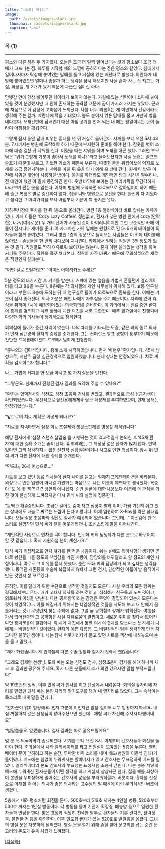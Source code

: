 ```yaml
---
title: "[소설] 목(1)"
image: 
  path: /assets/images/blank.jpg
  thumbnail: /assets/images/blank.jpg
  caption: "uni"
---
```


### 목 (1)
----


평소와 다른 점은 두 가지였다. 오늘은 조금 더 일찍 일어났다는 것과 평소보다 조금 더 배가 고프다는 점. 하루를 시작할 때의 느낌이 공허하다는 점은 평소와 같았다. 침대에서 일어나자마자 탁상에 놓여있는 담배를 들고 거실에 있는 베란다로 향했다. 베란다가 내 방에 붙어있으면 얼마나 좋을까 하는 생각을 잠시 해보지만 사실 혼자 사는 집 치고는 거실, 화장실, 방 2개가 있기 때문에 과분한 집이긴 하다. 

담뱃갑 안에 항상 넣어두던 라이터가 보이지 않는다. 거실에 있는 식탁이나 소파에 놓여있을 것이 분명했지만 내 안에 존재하는 공허함 때문에 굳이 가지러 가지는 않았다. 근래에 처음으로 이 감정에 고마움이 느껴졌다. 나를 너무 괴롭히는 게 미안해서 건강이라도 생각해 주는 걸까. 베란다에 턱을 기대었다. 불도 붙이지 않은 담배를 물고 가만히 밖을 내다본다. 오래간만에 담배연기 대신 아침 공기를 먼저 먹은 내 폐는 웬일이냐는 듯이 놀라며 아침잠을 깨워준다. 

그렇게 잠시 동안 담배 피우는 흉내를 낸 뒤 거실로 돌아온다. 시계를 보니 오전 5시 43분. 7시까지는 병원에 도착해야 하기 때문에 부지런히 준비를 해야 한다. 잠옷을 벗어 소파에 대충 걸친 뒤 샤워를 한다. 어렸을 때는 샤워를 하며 노래를 하곤 했다. 그러면 부모님은 “뭐가 그렇게 기분이 좋아서 노래를 하니?”라고 물어보셨지만 사실 노래는 슬프면 슬프기 때문에 부르고, 기쁘면 기쁘기 때문에 부른다. 따뜻한 물을 뒤집어쓰며 억지로 노래를 조금 흥얼거려본다. 샤워를 마친 뒤 옷을 입기 위해 옷 방에 간다. 원래 이 방은 이전에 사귀던 애인이 사용하던 방이다. 동거를 하더라도 개인적인 방과 시간은 필수라나. 전 애인이 했던 이 말에 동감하긴 한다. 옷방 바닥에 보이는 긴 머리카락을 무감각하게 바라보며 편한 옷을 입는다. 어차피 병원에 도착하면 의료복으로 갈아입어야 하기 때문에 출근 복장은 별로 중요하지 않다. 집을 나와 병원으로 운전을 한다. 완전히 다 치웠다고 생각한 그 머리카락을 보니 아침부터 기분이 썩 좋지는 않다.

지하주차장에 주차를 한 뒤 1층으로 올라간다. 병원 1층 엘리베이터 바로 앞에는 카페가 있다. 카페 이름은 ‘Cozy Lazy Coffee’. 정신없고, 환자가 많은 병원 안에서 cozy(안락한), lazy(여유로운) 두 개의 단어가 사용된 것이 아이러니하지만 그런 모순적인 카페 이름이 잠시나마 재미를 준다. 이 자그마한 카페 옆에는 원형으로 된 5~6개의 테이블이 의자들과 함께 놓여있다. 그래서 병원 1층의 정문으로 들어오는 사람들은 이 카페 테이블에 앉아있는 손님들을 한 번씩 쳐다보며 지나간다. 카페에서 일하는 직원은 3명 정도가 있는 것 같다. 직원들도 딱히 여유로워 보이지는 않는다. 혼자 이런 쓸데없는 생각을 하며 커피를 주문한다. 직원을 흘깃 쳐다본다. 직원이 자주 바뀌기 때문에 무의식적으로 새로운 직원인지 살펴본다. 

“어떤 걸로 드릴까요?”
“아이스 아메리카노 주세요” 

5분 정도의 대기시간 후 커피를 받는다. 커피에 있는 얼음을 가볍게 흔들면서 엘리베이터를 타고 8층을 누른다. 8층에는 각 의사들의 개인 사무실이 위치해 있다. 보통 연구실이라고 부른다. 8층에 도착한 뒤 내 연구실로 들어가 의료복으로 환복을 한다. 이때는 기분이 잠시 좋아진다. 의사 가운은 매번 나에게 자부심을 주기 때문이다. 자리에 앉아 휴식을 취하며 7시에 예정되어 있는 의국회의를 준비한다. 이 회의에서는 진료 중인 환자의 증례를 검토하고 치료 방법에 대한 의견을 서로 교환한다. 매주 월요일마다 진행되며 다양한 과의 의사들이 정기적으로 참석한다. 

회의실에 들어가 중간 자리에 앉는다. 나의 차례를 기다리는 도중, 같은 과의 동료 의사가 먼저 심근경색 환자의 증례를 소개한다. 그는 컨퍼런스 발표 경험이 풍부하기 때문에 간단한 프레젠테이션도 프로페셔널하게 진행한다.

“흉부외과 김민석입니다. 증례 소개 시작하겠습니다. 먼저 ‘이현우’ 환자입니다. 45세 남성으로, 지난주 급성 심근경색으로 입원하였습니다. 현재 상태는 안정되었으나, 치료 계획을 검토하고자 합니다.”

나는 가볍게 커피를 한 모금 마시고 몇 가지 질문을 던진다.

“그렇군요. 현재까지 진행된 검사 결과를 요약해 주실 수 있나요?” 

“환자는 혈액검사와 심전도, 심장 초음파 검사를 받았고, 결과적으로 급성 심근경색이 확인되었습니다. 우선적으로 혈전용해제제와 혈관 확장제를 투여하였으며, 현재 상태는 안정되었습니다.”

“앞으로의 치료 계획은 어떻게 되나요?” 

“치료를 지속하면서 심장 박동 조절제와 항혈소판제를 병용할 계획입니다”

해당 환자에게 ‘심장 스탠스 삽입술’을 시행하는 것이 효과적일지 논의한 후 ‘45세 환자’에 대한 증례 소개는 끝이 난다. 흉부외과는, 그 특성상 젊은 환자가 많지 않다. 만약 있다면 그리 심각하지는 않은  선천적 심장질환이거나 사고로 인한 외상이다. 잠시 뒤 민석 씨가 다른 환자에 대한 증례를 소개한다. 

“민도화, 26세 여성으로…” 

차트를 보고 있던 동료 의사들이 환자 나이를 듣고는 일제히 프레젠테이션을 바라본다. 외상으로 인한 입원이 아니길 기원하는 마음으로. 나는 이름이 예쁘다고 생각했다. 복숭아 ‘도’에 꽃 ‘화’인가? 당연히 아니겠지. 순간 질환에 대한 내용보다 이름에 더 관심을 가진 것이 한심하게 느껴졌지만 다시 민석 씨의 설명에 집중한다.

“동맥관 개존증입니다. 조금만 걸어도 숨이 차고 심장이 빨리 뛰며, 가끔 가만히 쉬고 있는 상태에도 바늘로 찌르는 느낌이 든다고 합니다. 어제 입원하여 X-Ray를 찍은 상태입니다. 오늘 심장 초음파와 심전도 검사가 예정되어 있습니다. 그런데…” 자신감에 찬 목소리로 설명하던 민석 씨가 말을 머뭇거리더니, 조심스럽게 말을 이어나간다.

“개인적인 사정으로 연차를 써야 합니다. 민도화 씨의 담당의가 다른 분으로 바뀌어야 할 것 같습니다. 혹시 자원하실 분이 계신가요.”

민석 씨가 직접적으로 연차 얘기를 한 적은 처음이다. 쉬는 날에도 특이사항이 생기면 곧바로 병원을 나올 정도의 책임감을 가진 사람이, 담당의를 바꿔달라고 할 정도의 개인 사정이라니. 아무도 그 이유를 묻지 못했다. 순간 도화 씨의 담당의가 되고 싶다는 생각을 했다. 동맥관 개존증의 수술이 복잡하지 않아서 그런 건지, 인상적인 이름이 날 움직이게 만든 것인지 잘 모르겠다.

공허함. 이를 달래기 위한 수단으로 생각한 것일지도 모른다. 사실 우리의 모든 행위는 결핍에서부터 온다. 배가 고파서 식사를 하는 것이고, 심심해서 친구들과 노는 것이고, 외로워서 이성을 만난다. 다만 ’공허함‘이라는 감정은 무엇이 결핍되어 있는지 모른다는 것이 치명적이다. 이를 해결하기 위해서는 비일상적인 것들을 시도해 보고 내 안에서 꿈틀거리는 것이 무엇인지 찾는 수밖에 없다. 그럼 곧 공허함의 정체가 밝혀진다. 여행을 가서 없어진다면 그 공허함은 사실 자유로움의 결핍이고, 새로운 취미를 찾아서 없어진다면 흥미로움의 결핍이다. 즉 내가 자진해서 동료 의사의 환자를 맡는다는 것 자체가 나에게는 비일상적인 것이었다. 환자의 예쁜 이름은, 그 비일상적인 일을 생각하게 만든 자그마한 불꽃인 셈이다. 나는 잠시 머뭇거리다가 들고 있던 차트를 책상에 내려놓으며 손을 들고 말했다. 

“제가 하겠습니다. 제 환자들의 다른 수술 일정과 겹치지 않아서 괜찮습니다”

“그래요 김재형 선생님. 도화 씨는 오늘 심전도 검사, 심장초음파 검사를 해야 하니까 체크 후 결과만 공유해 주세요. 혹시 다른 분들께서 추가 의견 있으시면 말씀 부탁드립니다“ 

약 10초간의 정적. 이후 민석 씨가 인사를 하고 단상에서 내려온다. 회의실 앞자리에 자리를 맡았던 민석 씨는 본인 자리의 필기도구를 챙겨 내 옆자리로 앉았다. 그는 속삭이는 목소리로 내게 말을 건넸다. 

“환자분이 밝고 명랑해요. 먼저 그분이 이런저런 말을 걸어도 너무 당황하지 마세요. 내심 까칠하지 않은 선생님이 맡아주셨으면 했는데.. 재형 씨가 자진해 주셔서 다행이네요”

“별말씀을요. 알겠습니다. 검사 결과는 따로 공유드릴게요”

몇 분 뒤 의국회의가 종료되었다. 시계를 보니 오전 8시. 이제부터 간호사들과 회진을 돌아야 한다. 회의실에서 나와 엘리베이터를 타고 입원실이 모여있는 5층을 누른다. 엘리베이터 문이 닫히려고 하는 순간, 투박한 바퀴 소리를 내며 베드(병원의 이동식 침대)가 들어왔다. 베드에는 힘없이 누워계시는 할아버지가 있고 간호사는 무표정하게 베드를 밀었다. 엘리베이터의 문도 간호사의 무표정한 표정처럼 조용히 닫힌다. 나는 종종 저렇게 베드에 누워계신 환자분들이 어떤 생각을 하고 계실지 상상하곤 한다. 젊을 때를 회상하며 본인을 무표정하게 밀어주는 간호사의 젊음을 부러워하실까. 버릇이다. 환자를 진정으로 이해할 줄 아는 의사가 좋은 의사라는 교수님의 말 때문에 이런 무의식적인 버릇이 생겼다. 

5층에서 내려 평소처럼 회진을 돈다. 500호부터 519호 까지는 4인실 병동, 520호부터 530호 까지는 1인실 병동이다. 각 병동을 돌며 기관지 확장증, 폐농양 등으로 입원한 환자들과 면담을 한다. 밝은 표정과 적당히 친절한 말투로 환자들의 기본 컨디션, 활력징후, 불편한 점 등을 확인한다. 이후 민도화 환자가 있는 520호로 발걸음을 옮겼다. 그녀의 병실 문은 차분하게 닫혀있다. 병실 문을 열기 위해 손을 뻗어 문고리를 잡는 순간 문고리의 온도가 유독 차갑게 느껴졌다. 


[[다음화]](aaa)